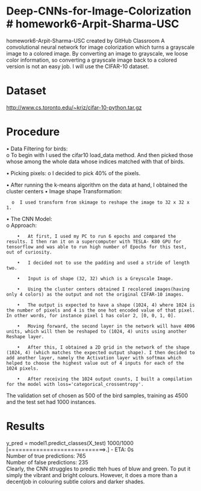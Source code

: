 # Deep-CNNs-for-Image-Colorization	# homework6-Arpit-Sharma-USC
 homework6-Arpit-Sharma-USC created by GitHub Classroom
A convolutional neural network for image colorization which turns a grayscale image to a colored image. By converting an image to grayscale, we loose color information, so converting a grayscale image back to a colored version is not an easy job. I will use the CIFAR-10 dataset.	
 # Dataset	
http://www.cs.toronto.edu/~kriz/cifar-10-python.tar.gz	
 # Procedure	
 •	Data Filtering for birds:	
       o  To begin with I used the cifar10 load_data method. And then picked those whose among the whole data whose indices matched with that      of birds.	
  	
•	Picking pixels:	
       o	 I decided to pick 40% of the pixels.	
  	
•	After running the k-means algorithm on the data at hand, I obtained the cluster centers	
•	Image shape Transformation:	
 	
      o	 I used transform from skimage to reshape the image to 32 x 32 x 1. 	
  	
•	The CNN Model:	
       o	Approach:	
  	
        •	At first, I used my PC to run 6 epochs and compared the results. I then ran it on a supercomputer with TESLA- K80 GPU for tensorflow and was able to run high number of Epochs for this test, out of curiosity.	
      	
        •	I decided not to use the padding and used a stride of length two.	
       	
        •	Input is of shape (32, 32) which is a Greyscale Image. 	
      	
        •	Using the cluster centers obtained I recolored images(having only 4 colors) as the output and not the original CIFAR-10 images.	
      	
        •	The output is expected to have a shape (1024, 4) where 1024 is the number of pixels and 4 is the one hot encoded value of that pixel. In other words, for instance pixel 1 has color 2, [0, 0, 1, 0]. 	
      	
        •	Moving forward, the second layer in the network will have 4096 units, which will then be reshaped to (1024, 4) units using another Reshape layer. 	
      	
        •	After this, I obtained a 2D grid in the network of the shape (1024, 4) (which matches the expected output shape). I then decided to add another layer, namely the Activation layer with softmax which helped to choose the highest value out of 4 inputs for each of the 1024 pixels. 	
      	
        •	After receiving the 1024 output counts, I built a compilation for the model with loss='categorical_crossentropy'.	
 The validation set of chosen as 500 of the bird samples, training as 4500 and the test set had 1000 instances.	
 # Results	
 y_pred = model1.predict_classes(X_test) 1000/1000 [============================>.] - ETA: 0s	
Number of true predictions:  765 	
Number of false predictions: 235	
 Clearly, the CNN struggles to predic tteh hues of bluw and green. To put it simply the vibrant and bright colours. However, it does a more than a decentjob in colouring subtle colors and darker shades. 
